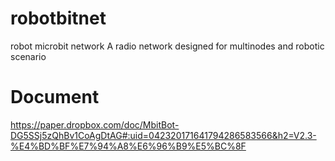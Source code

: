 # robotbitnet
robot microbit network
A radio network designed for multinodes and robotic scenario


# Document
https://paper.dropbox.com/doc/MbitBot-DG5SSj5zQhBv1CoAgDtAG#:uid=042320171641794286583566&h2=V2.3-%E4%BD%BF%E7%94%A8%E6%96%B9%E5%BC%8F
